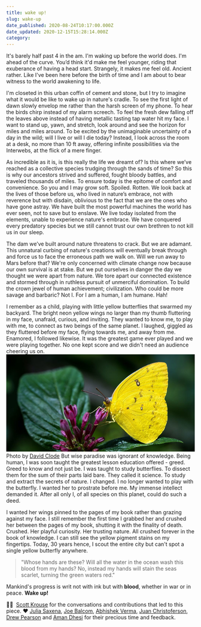 ```yaml
---
title: wake up!
slug: wake-up
date_published: 2020-08-24T10:17:00.000Z
date_updated: 2020-12-15T15:28:14.000Z
category: 
---
```

It's barely half past 4 in the am. I'm waking up before the world does. I'm ahead of the curve. You’d think it'd make me feel younger, riding that exuberance of having a head start. Strangely, it makes me feel old. Ancient rather. Like I've been here before the birth of time and I am about to bear witness to the world awakening to life.

I'm closeted in this urban coffin of cement and stone, but I try to imagine what it would be like to wake up in nature's cradle. To see the first light of dawn slowly envelop me rather than the harsh screen of my phone. To hear the birds chirp instead of my alarm screech. To feel the fresh dew falling off the leaves above instead of having metallic tasting tap water hit my face. I want to stand up, yawn, and stretch, look around and see the horizon for miles and miles around. To be excited by the unimaginable uncertainty of a day in the wild; will I live or will I die today? Instead, I look across the room at a desk, no more than 10 ft away, offering infinite possibilities via the Interwebs, at the flick of a mere finger.

As incredible as it is, is this really the life we dreamt of? Is this where we’ve reached as a collective species trudging through the sands of time? So this is why our ancestors strived and suffered, fought bloody battles, and traveled thousands of miles. To ensure today is the epitome of comfort and convenience. So you and I may grow soft. Spoiled. Rotten. We look back at the lives of those before us, who lived in nature’s embrace, not with reverence but with disdain, oblivious to the fact that we are the ones who have gone astray. We have built the most powerful machines the world has ever seen, not to save but to enslave. We live today isolated from the elements, unable to experience nature's embrace. We have conquered every predatory species but we still cannot trust our own brethren to not kill us in our sleep.

The dam we’ve built around nature threatens to crack. But we are adamant. This unnatural curbing of nature's creations will eventually break through and force us to face the erroneous path we walk on. Will we run away to Mars before that? We're only concerned with climate change now because our own survival is at stake. But we put ourselves in danger the day we thought we were apart from nature. We tore apart our connected existence and stormed through in ruthless pursuit of unmerciful domination. To build the crown jewel of human achievement; civilization. Who could be more savage and barbaric? Not I. For I am a human, I am humane. Hah!

I remember as a child, playing with little yellow butterflies that swarmed my backyard. The bright neon yellow wings no larger than my thumb fluttering in my face, unafraid, curious, and inviting. They wanted to know me, to play with me, to connect as two beings of the same planet. I laughed, giggled as they fluttered before my face, flying towards me, and away from me. Enamored, I followed likewise. It was the greatest game ever played and we were playing together. No one kept score and we didn't need an audience cheering us on.
![Yellow Butterflies](/assets/images/yellow-butterfly-bangalore.jpg)Photo by [David Clode](https://unsplash.com/photos/e_kT1p1E9Ro)
But wise paradise was ignorant of knowledge. Being human, I was soon taught the greatest lesson education offered - greed. Greed to know and not just be. I was taught to study butterflies. To dissect them for the sum of their parts laid bare. They called it science. To study and extract the secrets of nature. I changed. I no longer wanted to play with the butterfly. I wanted her to prostrate before me. My immense intellect demanded it. After all only I, of all species on this planet, could do such a deed.

I wanted her wings pinned to the pages of my book rather than grazing against my face. I still remember the first time I grabbed her and crushed her between the pages of my book, shutting it with the finality of death. Crushed. Her playful curiosity. Her trusting nature. All crushed forever in the book of knowledge. I can still see the yellow pigment stains on my fingertips. Today, 30 years hence, I scout the entire city but can't spot a single yellow butterfly anywhere.

> "Whose hands are these? Will all the water in the ocean wash this blood from my hands?
> No, instead my hands will stain the seas scarlet, turning the green waters red."

Mankind's progress is writ not with ink but with **blood**, whether in war or in peace. **Wake up!**

🙏🏼  [Scott Krouse](http://scottkrouse.com) for the conversations and contributions that led to this piece.
❤️ [Julia Saxena](https://twitter.com/julia_saxena), [Joe Balcom](https://twitter.com/thejoebalcom), [Abhishek Verma](https://twitter.com/AbVerma21), [Juan Christoferson](https://twitter.com/ChristJe), [Drew Pearson](https://twitter.com/dpear85) and [Aman Dhesi](https://twitter.com/notjustamand) for their precious time and feedback.
